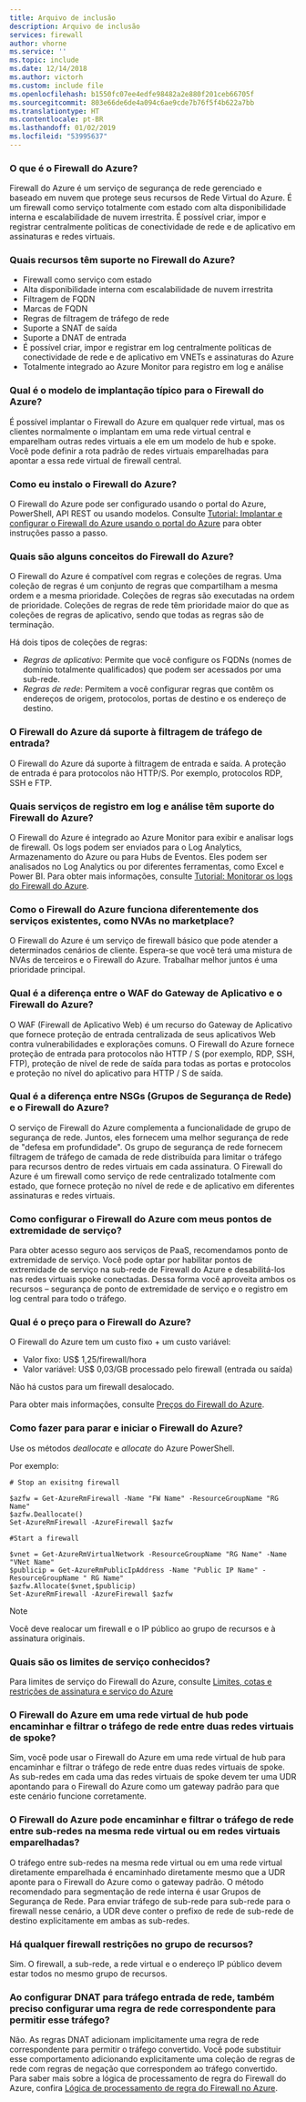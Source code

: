 ```yaml
---
title: Arquivo de inclusão
description: Arquivo de inclusão
services: firewall
author: vhorne
ms.service: ''
ms.topic: include
ms.date: 12/14/2018
ms.author: victorh
ms.custom: include file
ms.openlocfilehash: b1550fc07ee4edfe98482a2e880f201ceb66705f
ms.sourcegitcommit: 803e66de6de4a094c6ae9cde7b76f5f4b622a7bb
ms.translationtype: HT
ms.contentlocale: pt-BR
ms.lasthandoff: 01/02/2019
ms.locfileid: "53995637"
---
```

### <a name="what-is-azure-firewall"></a>O que é o Firewall do Azure?

Firewall do Azure é um serviço de segurança de rede gerenciado e baseado em nuvem que protege seus recursos de Rede Virtual do Azure. É um firewall como serviço totalmente com estado com alta disponibilidade interna e escalabilidade de nuvem irrestrita. É possível criar, impor e registrar centralmente políticas de conectividade de rede e de aplicativo em assinaturas e redes virtuais.

### <a name="what-capabilities-are-supported-in-azure-firewall"></a>Quais recursos têm suporte no Firewall do Azure?

* Firewall como serviço com estado
* Alta disponibilidade interna com escalabilidade de nuvem irrestrita
* Filtragem de FQDN
* Marcas de FQDN
* Regras de filtragem de tráfego de rede
* Suporte a SNAT de saída
* Suporte a DNAT de entrada
* É possível criar, impor e registrar em log centralmente políticas de conectividade de rede e de aplicativo em VNETs e assinaturas do Azure
* Totalmente integrado ao Azure Monitor para registro em log e análise

### <a name="what-is-the-typical-deployment-model-for-azure-firewall"></a>Qual é o modelo de implantação típico para o Firewall do Azure?

É possível implantar o Firewall do Azure em qualquer rede virtual, mas os clientes normalmente o implantam em uma rede virtual central e emparelham outras redes virtuais a ele em um modelo de hub e spoke. Você pode definir a rota padrão de redes virtuais emparelhadas para apontar a essa rede virtual de firewall central.

### <a name="how-can-i-install-the-azure-firewall"></a>Como eu instalo o Firewall do Azure?

O Firewall do Azure pode ser configurado usando o portal do Azure, PowerShell, API REST ou usando modelos. Consulte [Tutorial: Implantar e configurar o Firewall do Azure usando o portal do Azure](../articles/firewall/tutorial-firewall-deploy-portal.md) para obter instruções passo a passo.

### <a name="what-are-some-azure-firewall-concepts"></a>Quais são alguns conceitos do Firewall do Azure?

O Firewall do Azure é compatível com regras e coleções de regras. Uma coleção de regras é um conjunto de regras que compartilham a mesma ordem e a mesma prioridade. Coleções de regras são executadas na ordem de prioridade. Coleções de regras de rede têm prioridade maior do que as coleções de regras de aplicativo, sendo que todas as regras são de terminação.

Há dois tipos de coleções de regras:

* *Regras de aplicativo*: Permite que você configure os FQDNs (nomes de domínio totalmente qualificados) que podem ser acessados por uma sub-rede.
* *Regras de rede*: Permitem a você configurar regras que contêm os endereços de origem, protocolos, portas de destino e os endereço de destino.

### <a name="does-azure-firewall-support-inbound-traffic-filtering"></a>O Firewall do Azure dá suporte à filtragem de tráfego de entrada?

O Firewall do Azure dá suporte à filtragem de entrada e saída. A proteção de entrada é para protocolos não HTTP/S. Por exemplo, protocolos RDP, SSH e FTP.

### <a name="which-logging-and-analytics-services-are-supported-by-the-azure-firewall"></a>Quais serviços de registro em log e análise têm suporte do Firewall do Azure?

O Firewall do Azure é integrado ao Azure Monitor para exibir e analisar logs de firewall. Os logs podem ser enviados para o Log Analytics, Armazenamento do Azure ou para Hubs de Eventos. Eles podem ser analisados no Log Analytics ou por diferentes ferramentas, como Excel e Power BI. Para obter mais informações, consulte [Tutorial: Monitorar os logs do Firewall do Azure](../articles/firewall/tutorial-diagnostics.md).

### <a name="how-does-azure-firewall-work-differently-from-existing-services-such-as-nvas-in-the-marketplace"></a>Como o Firewall do Azure funciona diferentemente dos serviços existentes, como NVAs no marketplace?

O Firewall do Azure é um serviço de firewall básico que pode atender a determinados cenários de cliente. Espera-se que você terá uma mistura de NVAs de terceiros e o Firewall do Azure. Trabalhar melhor juntos é uma prioridade principal.

### <a name="what-is-the-difference-between-application-gateway-waf-and-azure-firewall"></a>Qual é a diferença entre o WAF do Gateway de Aplicativo e o Firewall do Azure?

O WAF (Firewall de Aplicativo Web) é um recurso do Gateway de Aplicativo que fornece proteção de entrada centralizada de seus aplicativos Web contra vulnerabilidades e explorações comuns. O Firewall do Azure fornece proteção de entrada para protocolos não HTTP / S (por exemplo, RDP, SSH, FTP), proteção de nível de rede de saída para todas as portas e protocolos e proteção no nível do aplicativo para HTTP / S de saída.

### <a name="what-is-the-difference-between-network-security-groups-nsgs-and-azure-firewall"></a>Qual é a diferença entre NSGs (Grupos de Segurança de Rede) e o Firewall do Azure?

O serviço de Firewall do Azure complementa a funcionalidade de grupo de segurança de rede. Juntos, eles fornecem uma melhor segurança de rede de "defesa em profundidade". Os grupo de segurança de rede fornecem filtragem de tráfego de camada de rede distribuída para limitar o tráfego para recursos dentro de redes virtuais em cada assinatura. O Firewall do Azure é um firewall como serviço de rede centralizado totalmente com estado, que fornece proteção no nível de rede e de aplicativo em diferentes assinaturas e redes virtuais.

### <a name="how-do-i-set-up-azure-firewall-with-my-service-endpoints"></a>Como configurar o Firewall do Azure com meus pontos de extremidade de serviço?

Para obter acesso seguro aos serviços de PaaS, recomendamos ponto de extremidade de serviço. Você pode optar por habilitar pontos de extremidade de serviço na sub-rede de Firewall do Azure e desabilitá-los nas redes virtuais spoke conectadas. Dessa forma você aproveita ambos os recursos – segurança de ponto de extremidade de serviço e o registro em log central para todo o tráfego.

### <a name="what-is-the-pricing-for-azure-firewall"></a>Qual é o preço para o Firewall do Azure?

O Firewall do Azure tem um custo fixo + um custo variável:

* Valor fixo: US$ 1,25/firewall/hora
* Valor variável: US$ 0,03/GB processado pelo firewall (entrada ou saída)

Não há custos para um firewall desalocado.

Para obter mais informações, consulte [Preços do Firewall do Azure](https://azure.microsoft.com/pricing/details/azure-firewall/).

### <a name="how-can-i-stop-and-start-azure-firewall"></a>Como fazer para parar e iniciar o Firewall do Azure?

Use os métodos *deallocate* e *allocate* do Azure PowerShell.

Por exemplo: 

```azurepowershell
# Stop an exisitng firewall

$azfw = Get-AzureRmFirewall -Name "FW Name" -ResourceGroupName "RG Name"
$azfw.Deallocate()
Set-AzureRmFirewall -AzureFirewall $azfw
```

```azurepowershell
#Start a firewall

$vnet = Get-AzureRmVirtualNetwork -ResourceGroupName "RG Name" -Name "VNet Name"
$publicip = Get-AzureRmPublicIpAddress -Name "Public IP Name" -ResourceGroupName " RG Name"
$azfw.Allocate($vnet,$publicip)
Set-AzureRmFirewall -AzureFirewall $azfw
```

> [!NOTE]
> Você deve realocar um firewall e o IP público ao grupo de recursos e à assinatura originais.

### <a name="what-are-the-known-service-limits"></a>Quais são os limites de serviço conhecidos?

Para limites de serviço do Firewall do Azure, consulte [Limites, cotas e restrições de assinatura e serviço do Azure](../articles/azure-subscription-service-limits.md#azure-firewall-limits)

### <a name="can-azure-firewall-in-a-hub-virtual-network-forward-and-filter-network-traffic-between-two-spoke-virtual-networks"></a>O Firewall do Azure em uma rede virtual de hub pode encaminhar e filtrar o tráfego de rede entre duas redes virtuais de spoke?

Sim, você pode usar o Firewall do Azure em uma rede virtual de hub para encaminhar e filtrar o tráfego de rede entre duas redes virtuais de spoke. As sub-redes em cada uma das redes virtuais de spoke devem ter uma UDR apontando para o Firewall do Azure como um gateway padrão para que este cenário funcione corretamente.

### <a name="can-azure-firewall-forward-and-filter-network-traffic-between-subnets-in-the-same-virtual-network-or-peered-virtual-networks"></a>O Firewall do Azure pode encaminhar e filtrar o tráfego de rede entre sub-redes na mesma rede virtual ou em redes virtuais emparelhadas?

O tráfego entre sub-redes na mesma rede virtual ou em uma rede virtual diretamente emparelhada é encaminhado diretamente mesmo que a UDR aponte para o Firewall do Azure como o gateway padrão. O método recomendado para segmentação de rede interna é usar Grupos de Segurança de Rede. Para enviar tráfego de sub-rede para sub-rede para o firewall nesse cenário, a UDR deve conter o prefixo de rede de sub-rede de destino explicitamente em ambas as sub-redes.

### <a name="are-there-any-firewall-resource-group-restrictions"></a>Há qualquer firewall restrições no grupo de recursos?

Sim. O firewall, a sub-rede, a rede virtual e o endereço IP público devem estar todos no mesmo grupo de recursos.

### <a name="when-configuring-dnat-for-inbound-network-traffic-do-i-also-need-to-configure-a-corresponding-network-rule-to-allow-that-traffic"></a>Ao configurar DNAT para tráfego entrada de rede, também preciso configurar uma regra de rede correspondente para permitir esse tráfego?

 Não. As regras DNAT adicionam implicitamente uma regra de rede correspondente para permitir o tráfego convertido. Você pode substituir esse comportamento adicionando explicitamente uma coleção de regras de rede com regras de negação que correspondem ao tráfego convertido. Para saber mais sobre a lógica de processamento de regra do Firewall do Azure, confira [Lógica de processamento de regra do Firewall no Azure](../articles/firewall/rule-processing.md).
